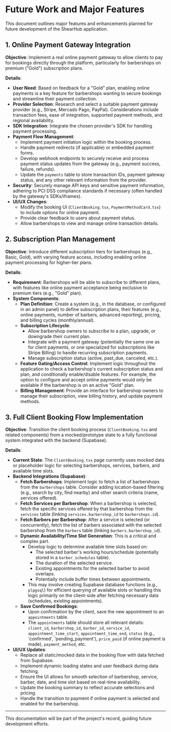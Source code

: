 # Future Work and Major Features

This document outlines major features and enhancements planned for future development of the ShearHub application.

## 1. Online Payment Gateway Integration

**Objective**: Implement a real online payment gateway to allow clients to pay for bookings directly through the platform, particularly for barbershops on premium ("Gold") subscription plans.

**Details**:
-   **User Need**: Based on feedback for a "Gold" plan, enabling online payments is a key feature for barbershops wanting to secure bookings and streamline their payment collection.
-   **Provider Selection**: Research and select a suitable payment gateway provider (e.g., Stripe, Mercado Pago, PayPal). Considerations include transaction fees, ease of integration, supported payment methods, and regional availability.
-   **SDK Integration**: Integrate the chosen provider's SDK for handling payment processing.
-   **Payment Flow Management**:
    -   Implement payment initiation logic within the booking process.
    -   Handle payment redirects (if applicable) or embedded payment forms.
    -   Develop webhook endpoints to securely receive and process payment status updates from the gateway (e.g., payment success, failure, refunds).
    -   Update the `payments` table to store transaction IDs, payment gateway status, and any other relevant information from the provider.
-   **Security**: Securely manage API keys and sensitive payment information, adhering to PCI DSS compliance standards if necessary (often handled by the gateway's SDKs/iframes).
-   **UI/UX Changes**:
    -   Modify the booking UI (`ClientBooking.tsx`, `PaymentMethodCard.tsx`) to include options for online payment.
    -   Provide clear feedback to users about payment status.
    -   Allow barbershops to view and manage online transaction details.

## 2. Subscription Plan Management

**Objective**: Introduce different subscription tiers for barbershops (e.g., Basic, Gold), with varying feature access, including enabling online payment processing for higher-tier plans.

**Details**:
-   **Requirement**: Barbershops will be able to subscribe to different plans, with features like online payment acceptance being exclusive to premium tiers (e.g., "Gold" plan).
-   **System Components**:
    -   **Plan Definition**: Create a system (e.g., in the database, or configured in an admin panel) to define subscription plans, their features (e.g., online payments, number of barbers, advanced reporting), pricing, and billing cycles (monthly/annual).
    -   **Subscription Lifecycle**:
        -   Allow barbershop owners to subscribe to a plan, upgrade, or downgrade their current plan.
        -   Integrate with a payment gateway (potentially the same one as for client payments, or one specialized for subscriptions like Stripe Billing) to handle recurring subscription payments.
        -   Manage subscription status (active, past_due, canceled, etc.).
    -   **Feature Gating/Access Control**: Implement logic throughout the application to check a barbershop's current subscription status and plan, and conditionally enable/disable features. For example, the option to configure and accept online payments would only be available if the barbershop is on an active "Gold" plan.
    -   **Billing Management**: Provide an interface for barbershop owners to manage their subscription, view billing history, and update payment methods.

## 3. Full Client Booking Flow Implementation

**Objective**: Transition the client booking process (`ClientBooking.tsx` and related components) from a mocked/prototype state to a fully functional system integrated with the backend (Supabase).

**Details**:
-   **Current State**: The `ClientBooking.tsx` page currently uses mocked data or placeholder logic for selecting barbershops, services, barbers, and available time slots.
-   **Backend Integrations (Supabase)**:
    -   **Fetch Barbershops**: Implement logic to fetch a list of barbershops from the `barbershops` table. Consider adding location-based filtering (e.g., search by city, find nearby) and other search criteria (name, services offered).
    -   **Fetch Services per Barbershop**: When a barbershop is selected, fetch the specific services offered by that barbershop from the `services` table (linking `services.barbershop_id` to `barbershops.id`).
    -   **Fetch Barbers per Barbershop**: After a service is selected (or concurrently), fetch the list of barbers associated with the selected barbershop from the `barbers` table (linking `barbers.barbershop_id`).
    -   **Dynamic Availability/Time Slot Generation**: This is a critical and complex part.
        -   Develop logic to determine available time slots based on:
            -   The selected barber's working hours/schedule (potentially stored in a `barber_schedules` table).
            -   The duration of the selected service.
            -   Existing appointments for the selected barber to avoid overlaps.
            -   Potentially include buffer times between appointments.
        -   This may involve creating Supabase database functions (e.g., `plpgsql`) for efficient querying of available slots or handling this logic primarily on the client-side after fetching necessary data (schedules, existing appointments).
    -   **Save Confirmed Bookings**:
        -   Upon confirmation by the client, save the new appointment to an `appointments` table.
        -   The `appointments` table should store all relevant details: `client_id`, `barbershop_id`, `barber_id`, `service_id`, `appointment_time_start`, `appointment_time_end`, `status` (e.g., 'confirmed', 'pending_payment'), `price_paid` (if online payment is made), `payment_method`, etc.
-   **UI/UX Updates**:
    -   Replace all static/mocked data in the booking flow with data fetched from Supabase.
    -   Implement dynamic loading states and user feedback during data fetching.
    *   Ensure the UI allows for smooth selection of barbershop, service, barber, date, and time slot based on real-time availability.
    *   Update the booking summary to reflect accurate selections and pricing.
    *   Handle the transition to payment if online payment is selected and enabled for the barbershop.

---
This documentation will be part of the project's record, guiding future development efforts.
